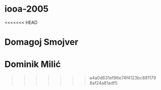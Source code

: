 # iooa-2005
<<<<<<< HEAD





Domagoj Smojver
=======
# Dominik Milić
>>>>>>> a4a0d631ef96e74f4123bc8811798af24a81adf5
